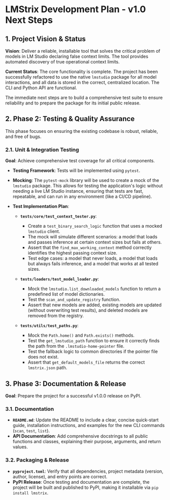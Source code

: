 # LMStrix Development Plan - v1.0 Next Steps

## 1. Project Vision & Status

**Vision**: Deliver a reliable, installable tool that solves the critical problem of models in LM Studio declaring false context limits. The tool provides automated discovery of true operational context limits.

**Current Status**: The core functionality is complete. The project has been successfully refactored to use the native `lmstudio` package for all model interactions, and all data is stored in the correct, centralized location. The CLI and Python API are functional.

The immediate next steps are to build a comprehensive test suite to ensure reliability and to prepare the package for its initial public release.

## 2. Phase 2: Testing & Quality Assurance

This phase focuses on ensuring the existing codebase is robust, reliable, and free of bugs.

### 2.1. Unit & Integration Testing
**Goal**: Achieve comprehensive test coverage for all critical components.

- **Testing Framework**: Tests will be implemented using `pytest`.
- **Mocking**: The `pytest-mock` library will be used to create a mock of the `lmstudio` package. This allows for testing the application's logic without needing a live LM Studio instance, ensuring that tests are fast, repeatable, and can run in any environment (like a CI/CD pipeline).

- **Test Implementation Plan**:

  - **`tests/core/test_context_tester.py`**: 
    - Create a `test_binary_search_logic` function that uses a mocked `lmstudio` client.
    - The mock will simulate different scenarios: a model that loads and passes inference at certain context sizes but fails at others.
    - Assert that the `find_max_working_context` method correctly identifies the highest passing context size.
    - Test edge cases: a model that never loads, a model that loads but always fails inference, and a model that works at all tested sizes.

  - **`tests/loaders/test_model_loader.py`**:
    - Mock the `lmstudio.list_downloaded_models` function to return a predefined list of model dictionaries.
    - Test the `scan_and_update_registry` function.
    - Assert that new models are added, existing models are updated (without overwriting test results), and deleted models are removed from the registry.

  - **`tests/utils/test_paths.py`**:
    - Mock the `Path.home()` and `Path.exists()` methods.
    - Test the `get_lmstudio_path` function to ensure it correctly finds the path from the `.lmstudio-home-pointer` file.
    - Test the fallback logic to common directories if the pointer file does not exist.
    - Assert that `get_default_models_file` returns the correct `lmstrix.json` path.

## 3. Phase 3: Documentation & Release

**Goal**: Prepare the project for a successful v1.0.0 release on PyPI.

### 3.1. Documentation
- **`README.md`**: Update the README to include a clear, concise quick-start guide, installation instructions, and examples for the new CLI commands (`scan`, `test`, `list`).
- **API Documentation**: Add comprehensive docstrings to all public functions and classes, explaining their purpose, arguments, and return values.

### 3.2. Packaging & Release
- **`pyproject.toml`**: Verify that all dependencies, project metadata (version, author, license), and entry points are correct.
- **PyPI Release**: Once testing and documentation are complete, the project will be built and published to PyPI, making it installable via `pip install lmstrix`.
